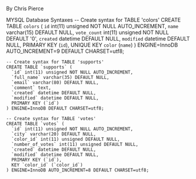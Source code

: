 By Chris Pierce

MYSQL Database Syntaxes
	-- Create syntax for TABLE 'colors'
	CREATE TABLE `colors` (
	  `id` int(11) unsigned NOT NULL AUTO_INCREMENT,
	  `name` varchar(15) DEFAULT NULL,
	  `vote_count` int(11) unsigned NOT NULL DEFAULT '0',
	  `created` datetime DEFAULT NULL,
	  `modified` datetime DEFAULT NULL,
	  PRIMARY KEY (`id`),
	  UNIQUE KEY `color` (`name`)
	) ENGINE=InnoDB AUTO_INCREMENT=9 DEFAULT CHARSET=utf8;
	
	-- Create syntax for TABLE 'supports'
	CREATE TABLE `supports` (
	  `id` int(11) unsigned NOT NULL AUTO_INCREMENT,
	  `full_name` varchar(35) DEFAULT NULL,
	  `email` varchar(80) DEFAULT NULL,
	  `comment` text,
	  `created` datetime DEFAULT NULL,
	  `modified` datetime DEFAULT NULL,
	  PRIMARY KEY (`id`)
	) ENGINE=InnoDB DEFAULT CHARSET=utf8;
	
	-- Create syntax for TABLE 'votes'
	CREATE TABLE `votes` (
	  `id` int(11) unsigned NOT NULL AUTO_INCREMENT,
	  `city` varchar(20) DEFAULT NULL,
	  `color_id` int(11) unsigned DEFAULT NULL,
	  `number_of_votes` int(11) unsigned DEFAULT NULL,
	  `created` datetime DEFAULT NULL,
	  `modified` datetime DEFAULT NULL,
	  PRIMARY KEY (`id`),
	  KEY `color_id` (`color_id`)
	) ENGINE=InnoDB AUTO_INCREMENT=8 DEFAULT CHARSET=utf8;